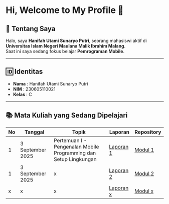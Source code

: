 # Hi, Welcome to My Profile 👋

## 👩 Tentang Saya
Halo, saya **Hanifah Utami Sunaryo Putri**, seorang mahasiswi aktif di **Universitas Islam Negeri Maulana Malik Ibrahim Malang**.  
Saat ini saya sedang fokus belajar **Pemrograman Mobile**.

---

## 🆔 Identitas
- **Nama** : Hanifah Utami Sunaryo Putri  
- **NIM** : 230605110021  
- **Kelas** : C  

---

## 📚 Mata Kuliah yang Sedang Dipelajari
| No | Tanggal          | Topik                                     | Laporan   | Repository |
|----|------------------|-------------------------------------------|-----------|------------|
| 1  | 3 September 2025 | Pertemuan I - Pengenalan Mobile Programming dan Setup Lingkungan    | [Laporan 1](https://docs.google.com/document/d/12arj9jfeEkxrdKmFwC59nV3P4B2v8n3EPrshqCxSekk/edit?pli=1&tab=t.0) | [Modul 1](https://github.com/hanifahifa/PRAKTIKUM_MOBILE/tree/modul-1) |
| 1  | 3 September 2025 | x| [Laporan 2]() | [Modul 2]() |
| x  | x | x| [Laporan x]() | [Modul x]() |
